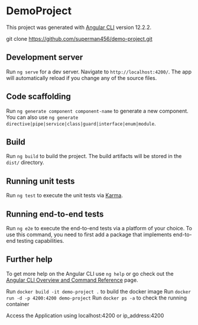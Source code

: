 # DemoProject

This project was generated with [Angular CLI](https://github.com/angular/angular-cli) version 12.2.2.

git clone https://github.com/superman456/demo-project.git


## Development server

Run `ng serve` for a dev server. Navigate to `http://localhost:4200/`. The app will automatically reload if you change any of the source files.

## Code scaffolding

Run `ng generate component component-name` to generate a new component. You can also use `ng generate directive|pipe|service|class|guard|interface|enum|module`.

## Build

Run `ng build` to build the project. The build artifacts will be stored in the `dist/` directory.

## Running unit tests

Run `ng test` to execute the unit tests via [Karma](https://karma-runner.github.io).

## Running end-to-end tests

Run `ng e2e` to execute the end-to-end tests via a platform of your choice. To use this command, you need to first add a package that implements end-to-end testing capabilities.

## Further help

To get more help on the Angular CLI use `ng help` or go check out the [Angular CLI Overview and Command Reference](https://angular.io/cli) page.

<!-- Download from the git hub -->
Run `docker build -it demo-project .` to build the docker image
Run `docker run -d -p 4200:4200 demo-project`
Run `docker ps -a` to check the running container
 
Access the Application using localhost:4200 or ip_address:4200
